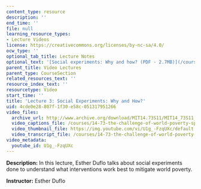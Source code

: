 ```yaml
---
content_type: resource
description: ''
end_time: ''
file: null
learning_resource_types:
- Lecture Videos
license: https://creativecommons.org/licenses/by-nc-sa/4.0/
ocw_type: ''
optional_tab_title: Lecture Notes
optional_text: '[Social experiments: Why and how? (PDF - 2.7MB)](/courses/14-73-the-challenge-of-world-poverty-spring-2011/resources/mit14_73s11_lec3_slides)'
parent_title: Video Lectures
parent_type: CourseSection
related_resources_text: ''
resource_index_text: ''
resourcetype: Video
start_time: ''
title: 'Lecture 3: Social Experiments: Why and How?'
uid: 4cde0e28-807f-1f30-e58c-051317951266
video_files:
  archive_url: http://www.archive.org/download/MIT14.73S11/MIT14_73S11_lec03_300k.mp4
  video_captions_file: /courses/14-73-the-challenge-of-world-poverty-spring-2011/578dc4062f735fd5b60481e8f71660db_U1g_-FzqUXc.vtt
  video_thumbnail_file: https://img.youtube.com/vi/U1g_-FzqUXc/default.jpg
  video_transcript_file: /courses/14-73-the-challenge-of-world-poverty-spring-2011/4b9fc70806bbd552647bec995f431d0c_U1g_-FzqUXc.pdf
video_metadata:
  youtube_id: U1g_-FzqUXc
---
```


**Description:** In this lecture, Esther Duflo talks about social experiments done to understand what interventions work best to mitigate world poverty.

**Instructor:** Esther Duflo


